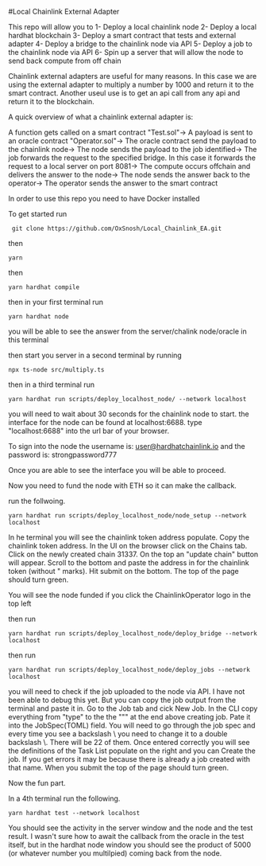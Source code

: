 #Local Chainlink External Adapter

This repo will allow you to
1- Deploy a local chainlink node
2- Deploy a local hardhat blockchain
3- Deploy a smart contract that tests and external adapter
4- Deploy a bridge to the chainlink node via API
5- Deploy a job to the chainlink node via API
6- Spin up a server that will allow the node to send back compute from off chain

Chainlink external adapters are useful for many reasons. In this case we are using the external adapter to multiply a number by 1000 and return it to the smart contract. Another useul use is to get an api call from any api and return it to the blockchain.

A quick overview of what a chainlink external adapter is:

A function gets called on a smart contract "Test.sol"->
A payload is sent to an oracle contract "Operator.sol"->
The oracle contract send the payload to the chainlink node->
The node sends the payload to the job identified->
The job forwards the request to the specified bridge. In this case it forwards the request to a local server on port 8081->
The compute occurs offchain and delivers the answer to the node->
The node sends the answer back to the operator->
The operator sends the answer to the smart contract

In order to use this repo you need to have Docker installed

To get started run

``` git clone https://github.com/OxSnosh/Local_Chainlink_EA.git```

then

``` yarn ```

then

``` yarn hardhat compile ```

then in your first terminal run

``` yarn hardhat node ```

you will be able to see the answer from the server/chalink node/oracle in this terminal

then start you server in a second terminal by running

```npx ts-node src/multiply.ts```

then in a third terminal run 

``` yarn hardhat run scripts/deploy_localhost_node/ --network localhost ```

you will need to wait about 30 seconds for the chainlink node to start. the interface for the node can be found at localhost:6688. type "localhost:6688" into the url bar of your browser.

To sign into the node the username is: user@hardhatchainlink.io and the password is: strongpassword777

Once you are able to see the interface you will be able to proceed.

Now you need to fund the node with ETH so it can make the callback.

run the follwoing.

``` yarn hardhat run scripts/deploy_localhost_node/node_setup --network localhost ```

In he terminal you will see the chainlink token address populate. Copy the chainlink token address. In the UI on the browser click on the Chains tab. Click on the newly created chain 31337. On the top an "update chain" button will appear. Scroll to the bottom and paste the address in for the chainlink token (without " marks). Hit submit on the bottom. The top of the page should turn green.

You will see the node funded if you click the ChainlinkOperator logo in the top left

then run

```yarn hardhat run scripts/deploy_localhost_node/deploy_bridge --network localhost```

then run

```yarn hardhat run scripts/deploy_localhost_node/deploy_jobs --network localhost  ```

you will need to check if the job uploaded to the node via API. I have not been able to debug this yet. But you can copy the job output from the terminal and paste it in. Go to the Job tab and cick New Job. In the CLI copy everything from "type" to the the """ at the end above creating job. Pate it into the JobSpec(TOML) field. You will need to go through the job spec and every time you see a backslash \ you need to change it to a double backslash \\. There will be 22 of them. Once entered correctly you will see the definitions of the Task List populate on the right and you can Create the job. If you get errors it may be because there is already a job created with that name. When you submit the top of the page should turn green.

Now the fun part. 

In a 4th terminal run the following.

```yarn hardhat test --network localhost```

You should see the activity in the server window and the node and the test result. I wasn't sure how to await the callback from the oracle in the test itself, but in the hardhat node window you should see the product of 5000 (or whatever number you multilpied) coming back from the node.